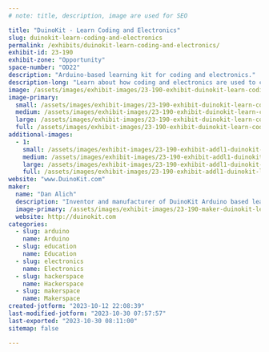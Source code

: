 ```yaml
---
# note: title, description, image are used for SEO

title: "DuinoKit - Learn Coding and Electronics"
slug: duinokit-learn-coding-and-electronics
permalink: /exhibits/duinokit-learn-coding-and-electronics/
exhibit-id: 23-190
exhibit-zone: "Opportunity"
space-number: "OD22"
description: "Arduino-based learning kit for coding and electronics."
description-long: "Learn about how coding and electronics are used to create electronic gadgets and inventions."
image: /assets/images/exhibit-images/23-190-exhibit-duinokit-learn-coding-and-electronics-avatar-kit-large.jpg
image-primary: 
  small: /assets/images/exhibit-images/23-190-exhibit-duinokit-learn-coding-and-electronics-avatar-kit-small.jpg
  medium: /assets/images/exhibit-images/23-190-exhibit-duinokit-learn-coding-and-electronics-avatar-kit-medium.jpg
  large: /assets/images/exhibit-images/23-190-exhibit-duinokit-learn-coding-and-electronics-avatar-kit-large.jpg
  full: /assets/images/exhibit-images/23-190-exhibit-duinokit-learn-coding-and-electronics-avatar-kit-full.jpg
additional-images: 
  - 1:
    small: /assets/images/exhibit-images/23-190-exhibit-addl1-duinokit-learn-coding-and-electronics-stem-logo-small.png
    medium: /assets/images/exhibit-images/23-190-exhibit-addl1-duinokit-learn-coding-and-electronics-stem-logo-medium.png
    large: /assets/images/exhibit-images/23-190-exhibit-addl1-duinokit-learn-coding-and-electronics-stem-logo-large.png
    full: /assets/images/exhibit-images/23-190-exhibit-addl1-duinokit-learn-coding-and-electronics-stem-logo-full.png
website: "www.DuinoKit.com"
maker: 
  name: "Dan Alich"
  description: "Inventor and manufacturer of DuinoKit Arduino based learning kits."
  image-primary: /assets/images/exhibit-images/23-190-maker-duinokit-learn-coding-and-electronics-detective-medium.jpg
  website: http://duinokit.com
categories: 
  - slug: arduino
    name: Arduino
  - slug: education
    name: Education
  - slug: electronics
    name: Electronics
  - slug: hackerspace
    name: Hackerspace
  - slug: makerspace
    name: Makerspace
created-jotform: "2023-10-12 22:08:39"
last-modified-jotform: "2023-10-30 07:57:57"
last-exported: "2023-10-30 08:11:00"
sitemap: false

---
```

